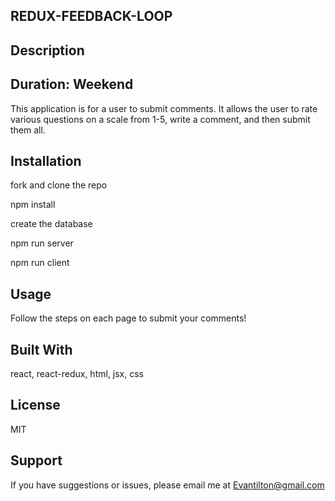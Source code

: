## REDUX-FEEDBACK-LOOP
## Description
## Duration: Weekend

This application is for a user to submit comments.  It allows the user to rate various questions on a scale from 1-5, write a comment, and then submit them all.

## Installation

fork and clone the repo

npm install

create the database

npm run server

npm run client

## Usage
Follow the steps on each page to submit your comments!

## Built With

react, react-redux, html, jsx, css

## License
MIT

## Support
If you have suggestions or issues, please email me at Evantilton@gmail.com
